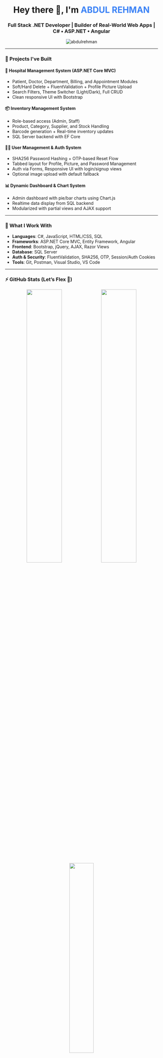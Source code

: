 <h1 align="center">Hey there 👋, I'm <span style="color:#3b82f6;">ABDUL REHMAN</span></h1>
<h3 align="center">Full Stack .NET Developer | Builder of Real-World Web Apps | C# • ASP.NET • Angular</h3>

<p align="center">
  <img src="https://komarev.com/ghpvc/?username=abdulrehman&label=Profile%20views&color=blue" alt="abdulrehman" />
</p>

---

### 💼 Projects I've Built

#### 🏥 Hospital Management System (ASP.NET Core MVC)
- Patient, Doctor, Department, Billing, and Appointment Modules
- Soft/Hard Delete + FluentValidation + Profile Picture Upload
- Search Filters, Theme Switcher (Light/Dark), Full CRUD
- Clean responsive UI with Bootstrap

#### 📦 Inventory Management System
- Role-based access (Admin, Staff)
- Product, Category, Supplier, and Stock Handling
- Barcode generation + Real-time inventory updates
- SQL Server backend with EF Core

#### 👨‍💻 User Management & Auth System
- SHA256 Password Hashing + OTP-based Reset Flow
- Tabbed layout for Profile, Picture, and Password Management
- Auth via Forms, Responsive UI with login/signup views
- Optional image upload with default fallback

#### 📊 Dynamic Dashboard & Chart System
- Admin dashboard with pie/bar charts using Chart.js
- Realtime data display from SQL backend
- Modularized with partial views and AJAX support

---

### 🧠 What I Work With

- **Languages**: C#, JavaScript, HTML/CSS, SQL  
- **Frameworks**: ASP.NET Core MVC, Entity Framework, Angular  
- **Frontend**: Bootstrap, jQuery, AJAX, Razor Views  
- **Database**: SQL Server  
- **Auth & Security**: FluentValidation, SHA256, OTP, Session/Auth Cookies  
- **Tools**: Git, Postman, Visual Studio, VS Code

---

### ⚡ GitHub Stats (Let’s Flex 💪)

<p align="center">
  <img src="https://github-readme-stats.vercel.app/api?username=abdulrehman&show_icons=true&theme=tokyonight&hide_border=false" width="48%" />
  <img src="https://github-readme-streak-stats.herokuapp.com/?user=abdulrehman&theme=tokyonight&hide_border=false" width="48%" />
</p>

<p align="center">
  <img src="https://github-readme-stats.vercel.app/api/top-langs/?username=abdulrehman&layout=compact&theme=tokyonight&hide_border=false" width="40%" />
</p>

---

### 🔗 Let's Connect

- 📧 Email: [abdulrehman.dev@gmail.com](mailto:abdulrehman0317411@gmail.com)
- 🌐 GitHub: [github.com/abdulrehman](https://github.com/abdulrehman)
<!-- Uncomment below if you have a LinkedIn -->
 💼 LinkedIn: [linkedin.com/in/abdulrehman](https://www.linkedin.com/in/abdul-rehman-22a4491a5/) -->

---

> 💡 *“I don't just write code — I solve real problems with clean solutions.”*  
> — Abdul Rehman
